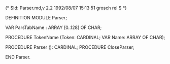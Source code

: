 (* $Id: Parser.md,v 2.2 1992/08/07 15:13:51 grosch rel $ *)

DEFINITION MODULE Parser;



VAR ParsTabName	: ARRAY [0..128] OF CHAR;

PROCEDURE TokenName (Token: CARDINAL; VAR Name: ARRAY OF CHAR);

PROCEDURE Parser (): CARDINAL;
PROCEDURE CloseParser;

END Parser.
